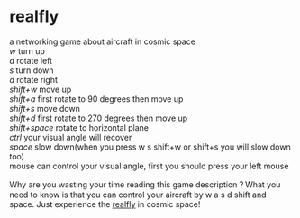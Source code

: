 # realfly
a networking game about aircraft in cosmic space  
*w*  turn up  
*a*  rotate left  
*s*  turn down  
*d*  rotate right  
*shift+w*  move up  
*shift+a*  first rotate to 90 degrees then move up  
*shift+s*  move down  
*shift+d*  first rotate to 270 degrees then move up  
*shift+space*  rotate to horizontal plane  
*ctrl*  your visual angle will recover  
*space*  slow down(when you press w s shift+w or shift+s you will slow down too)  
mouse can control your visual angle, first you should press your left mouse  
  
Why are you wasting your time reading this game description？What you need to know is that you can control your aircraft by w a s d shift and space. Just experience the [realfly](http://112.74.92.230:3000) in cosmic space!   



